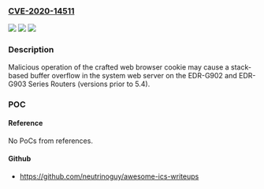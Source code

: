 ### [CVE-2020-14511](https://cve.mitre.org/cgi-bin/cvename.cgi?name=CVE-2020-14511)
![](https://img.shields.io/static/v1?label=Product&message=EDR-G902%20and%20EDR-G903%20Series%20Routers&color=blue)
![](https://img.shields.io/static/v1?label=Version&message=n%2Fa&color=blue)
![](https://img.shields.io/static/v1?label=Vulnerability&message=STACK-BASED%20BUFFER%20OVERFLOW%20CWE-121&color=brighgreen)

### Description

Malicious operation of the crafted web browser cookie may cause a stack-based buffer overflow in the system web server on the EDR-G902 and EDR-G903 Series Routers (versions prior to 5.4).

### POC

#### Reference
No PoCs from references.

#### Github
- https://github.com/neutrinoguy/awesome-ics-writeups

